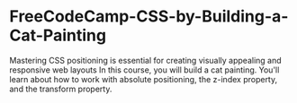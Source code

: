 # FreeCodeCamp-CSS-by-Building-a-Cat-Painting
Mastering CSS positioning is essential for creating visually appealing and responsive web layouts  In this course, you will build a cat painting. You'll learn about how to work with absolute positioning, the z-index property, and the transform property.
